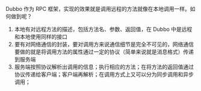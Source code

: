 Dubbo 作为 RPC 框架，实现的效果就是调用远程的方法就像在本地调用一样。如何做到呢？

1. 本地有对远程方法的描述，包括方法名、参数、返回值，在 Dubbo 中是远程和本地使用同样的接口
2. 要有对网络通信的封装，要对调用方来说通信细节是完全不可见的，网络通信要做的就是将调用方法的属性通过一定的协议（简单来说就是消息格式）传递到服务端
3. 服务端按照协议解析出调用的信息；执行相应的方法；在将方法的返回值通过协议传递给客户端；客户端再解析；在调用方式上又可以分为同步调用和异步调用；

